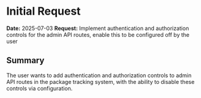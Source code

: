 # Initial Request

**Date:** 2025-07-03
**Request:** Implement authentication and authorization controls for the admin API routes, enable this to be configured off by the user

## Summary
The user wants to add authentication and authorization controls to admin API routes in the package tracking system, with the ability to disable these controls via configuration.